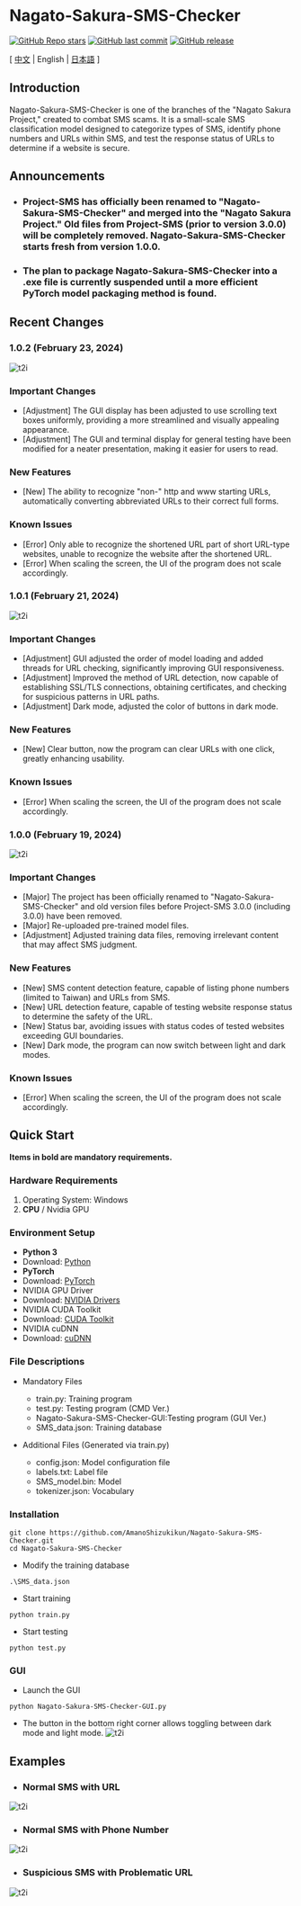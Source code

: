 # Nagato-Sakura-SMS-Checker

[![GitHub Repo stars](https://img.shields.io/github/stars/AmanoShizukikun/Nagato-Sakura-SMS-Checker?style=social)](https://github.com/AmanoShizukikun/Nagato-Sakura-SMS-Checker/stargazers)
[![GitHub last commit](https://img.shields.io/github/last-commit/AmanoShizukikun/Nagato-Sakura-SMS-Checker)](https://github.com/AmanoShizukikun/Nagato-Sakura-SMS-Checker/commits/main)
[![GitHub release](https://img.shields.io/github/v/release/AmanoShizukikun/Nagato-Sakura-SMS-Checker)](https://github.com/AmanoShizukikun/Nagato-Sakura-SMS-Checker/releases)


\[ [中文](README.md) | English  | [日本語](README_jp.md) \]

## Introduction
Nagato-Sakura-SMS-Checker is one of the branches of the "Nagato Sakura Project," created to combat SMS scams. It is a small-scale SMS classification model designed to categorize types of SMS, identify phone numbers and URLs within SMS, and test the response status of URLs to determine if a website is secure.

## Announcements
- ### Project-SMS has officially been renamed to "Nagato-Sakura-SMS-Checker" and merged into the "Nagato Sakura Project." Old files from Project-SMS (prior to version 3.0.0) will be completely removed. Nagato-Sakura-SMS-Checker starts fresh from version 1.0.0.
- ### The plan to package Nagato-Sakura-SMS-Checker into a .exe file is currently suspended until a more efficient PyTorch model packaging method is found.

## Recent Changes
### 1.0.2 (February 23, 2024)
![t2i](assets/preview/1.0.2.png)
### Important Changes
- [Adjustment] The GUI display has been adjusted to use scrolling text boxes uniformly, providing a more streamlined and visually appealing appearance.
- [Adjustment] The GUI and terminal display for general testing have been modified for a neater presentation, making it easier for users to read.
### New Features
- [New] The ability to recognize "non-" http and www starting URLs, automatically converting abbreviated URLs to their correct full forms.
### Known Issues
- [Error] Only able to recognize the shortened URL part of short URL-type websites, unable to recognize the website after the shortened URL.
- [Error] When scaling the screen, the UI of the program does not scale accordingly.

### 1.0.1 (February 21, 2024)
![t2i](assets/preview/1.0.1.png)
### Important Changes
- [Adjustment] GUI adjusted the order of model loading and added threads for URL checking, significantly improving GUI responsiveness.
- [Adjustment] Improved the method of URL detection, now capable of establishing SSL/TLS connections, obtaining certificates, and checking for suspicious patterns in URL paths.
- [Adjustment] Dark mode, adjusted the color of buttons in dark mode.
### New Features
- [New] Clear button, now the program can clear URLs with one click, greatly enhancing usability.
### Known Issues
- [Error] When scaling the screen, the UI of the program does not scale accordingly.
  
### 1.0.0 (February 19, 2024)
![t2i](assets/preview/1.0.0.png)
### Important Changes
- [Major] The project has been officially renamed to "Nagato-Sakura-SMS-Checker" and old version files before Project-SMS 3.0.0 (including 3.0.0) have been removed.
- [Major] Re-uploaded pre-trained model files.
- [Adjustment] Adjusted training data files, removing irrelevant content that may affect SMS judgment.
### New Features
- [New] SMS content detection feature, capable of listing phone numbers (limited to Taiwan) and URLs from SMS.
- [New] URL detection feature, capable of testing website response status to determine the safety of the URL.
- [New] Status bar, avoiding issues with status codes of tested websites exceeding GUI boundaries.
- [New] Dark mode, the program can now switch between light and dark modes.
### Known Issues
- [Error] When scaling the screen, the UI of the program does not scale accordingly.


## Quick Start
**Items in bold are mandatory requirements.**

### Hardware Requirements
1. Operating System: Windows
2. **CPU** / Nvidia GPU

### Environment Setup
- **Python 3**
- Download: [Python](https://www.python.org/downloads/windows/)
- **PyTorch**
- Download: [PyTorch](https://pytorch.org/)
- NVIDIA GPU Driver
- Download: [NVIDIA Drivers](https://www.nvidia.com/zh-tw/geforce/drivers/)
- NVIDIA CUDA Toolkit
- Download: [CUDA Toolkit](https://developer.nvidia.com/cuda-toolkit)
- NVIDIA cuDNN
- Download: [cuDNN](https://developer.nvidia.com/cudnn)

### File Descriptions
- Mandatory Files
  - train.py: Training program
  - test.py: Testing program (CMD Ver.)
  - Nagato-Sakura-SMS-Checker-GUI:Testing program (GUI Ver.)
  - SMS_data.json: Training database
  
- Additional Files (Generated via train.py)
  - config.json: Model configuration file
  - labels.txt: Label file
  - SMS_model.bin: Model
  - tokenizer.json: Vocabulary

### Installation
```shell
git clone https://github.com/AmanoShizukikun/Nagato-Sakura-SMS-Checker.git
cd Nagato-Sakura-SMS-Checker
```

- Modify the training database
```shell
.\SMS_data.json
```

- Start training
```shell
python train.py
```

- Start testing
```shell
python test.py
```

### GUI
- Launch the GUI
```shell
python Nagato-Sakura-SMS-Checker-GUI.py
```

- The button in the bottom right corner allows toggling between dark mode and light mode.
![t2i](assets/samples/two_mode.png)

## Examples
- ### Normal SMS with URL
![t2i](assets/samples/test_01.png)

- ### Normal SMS with Phone Number
![t2i](assets/samples/test_02.png)

- ### Suspicious SMS with Problematic URL
![t2i](assets/samples/test_03.png)